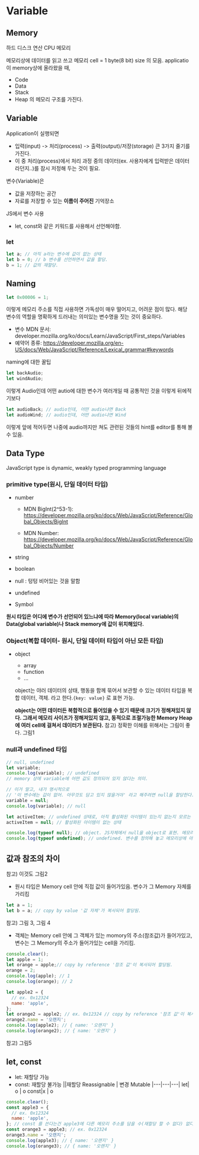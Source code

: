# Variable

## Memory

하드 디스크
연산 CPU
메모리

메모리상에 데이터를 읽고 쓰고
메모리 cell = 1 byte(8 bit) size
의 모음.
applicatio이 memory상에 올라왔을 때,

- Code
- Data
- Stack
- Heap
  의 메모리 구조를 가진다.

## Variable

Application이 실행되면

- 입력(input) -> 처리(process) -> 출력(output)/저장(storage) 큰 3가지 줄기를 가진다.
- 이 중 처리(process)에서 처리 과정 중의 데이터(ex. 사용자에게 입력받은 데이터라던지..)를 잠시 저정해 두는 것이 필요.

변수(Variable)은

- 값을 저장하는 공간
- 자료를 저장할 수 있는 **이름이 주어진** 기억장소

JS에서 변수 사용

- let, const와 같은 키워드를 사용해서 선언해야함.

### let

```Javascript
let a; // 아직 a라는 변수에 값이 없는 상태
let b = 0; // b 변수를 선언하면서 값을 할당.
b = 1; // 값의 재할당.
```

## Naming

```Javascript
let 0x00006 = 1;
```

이렇게 메모리 주소를 직접 사용하면 가독성이 매우 떨어지고, 어려운 점이 많다.
해당 변수의 역할을 명확하게 드러내는 의미있는 변수명을 짓는 것이 중요하다.

- 변수 MDN 문서: developer.mozilla.org/ko/docs/Learn/JavaScript/First_steps/Variables
- 예약어 종류: https://developer.mozilla.org/en-US/docs/Web/JavaScript/Reference/Lexical_grammar#keywords

naming에 대한 꿀팁

```Javascript
let backAudio;
let windAudio;
```

이렇게 Audio인데 어떤 autio에 대한 변수가 여러개일 때 공통적인 것을 이렇게 뒤에적기보다

```Javascript
let audioBack; // audio인데, 어떤 audio냐면 Back
let audioWind; // audio인데, 어떤 audio냐면 Wind
```

이렇게 앞에 적어두면 나중에 audio까지만 쳐도 관련된 것들의 hint를 editor를 통해 볼 수 있음.

## Data Type

JavaScript type is dynamic, weakly typed programming language

### primitive type(원시, 단일 데이터 타입)

- number

  - MDN BigInt(2^53-1): https://developer.mozilla.org/ko/docs/Web/JavaScript/Reference/Global_Objects/BigInt

  - MDN Number: https://developer.mozilla.org/ko/docs/Web/JavaScript/Reference/Global_Objects/Number

- string
- boolean
- null : 텅텅 비어있는 것을 말함
- undefined
- Symbol

**원시 타입은 어디에 변수가 선언되어 있느냐에 따라 Memory(local variable)의 Data(global variable)나 Stack memory에 값이 위치해있다.**

### Object(복합 데이터- 원시, 단일 데이터 타입이 아닌 모든 타입)

- object

  - array
  - function
  - ...

  object는 야러 데이터의 상태, 행동을 함께 묶어서 보관할 수 있는 데이터 타입을 복합 데이터, 객체. 라고 한다.`{key: value}` 로 표현 가능.

  **object는 어떤 데이터든 복합적으로 들어있을 수 있기 때문에 크기가 정해져있지 않다. 그래서 메모리 사이즈가 정해져있지 않고, 동적으로 조절가능한 Memory Heap에 여러 cell에 걸쳐서 데이터가 보관된다.**
  참고) 정확한 이해를 위해서는 그림이 좋다. 그림1

### null과 undefined 타입

```Javascript
// null, undefined
let variable;
console.log(variable); // undefined
// memory 상에 variable에 어떤 값도 정의되어 있지 않다는 의미.

// 이거 말고, 내가 명시적으로
// '이 변수에는 값이 없어. 아무것도 담고 있지 않을거야' 라고 해주려면 null을 할당한다.
variable = null;
console.log(variable); // null

let activeItem; // undefined 상태로, 아직 활성화된 아이템이 있는지 없는지 모르는 상태.
activeItem = null; // 활성화된 아이템이 없는 상태

console.log(typeof null); // object. JS자체에서 null을 object로 표현. 메모리상에 null이 할당됨.
console.log(typeof undefined); // undefined. 변수를 정의해 놓고 메모리상에 아무것도 할당되어있지 않을 떼
```

## 값과 참조의 차이

참고) 이것도 그림2

- 원시 타입은 Memory cell 안에 직접 값이 들어가있음. 변수가 그 Memory 자체를 가리킴

```Javascript
let a = 1;
let b = a; // copy by value '값 자체'가 복사되어 할당됨.
```

참고) 그림 3, 그림 4

- 객체는 Memory cell 안에 그 객체가 있는 momory의 주소(참조값)가 들어가있고, 변수는 그 Memory의 주소가 들어가있는 cell을 가리킴.

```Javascript
console.clear();
let apple = 1;
let orange = apple;// copy by reference '참조 값'이 복사되어 할당됨.
orange = 2;
console.log(apple); // 1
console.log(orange); // 2
```

```Javascript
let apple2 = {
  // ex. 0x12324
  name: 'apple',
};
let orange2 = apple2; // ex. 0x12324 // copy by reference '참조 값'이 복사되어 할당됨.
orange2.name = '오랜지';
console.log(apple2); // { name: '오랜지' }
console.log(orange2); // { name: '오랜지' }
```

참고) 그림5

## let, const

- let: 재할당 가능
- const: 재할당 불가능
  ||재할당 Reassignable | 변경 Mutable
  |---|---|---|
  let| o | o
  const|x | o

```Javascript
console.clear();
const apple3 = {
  // ex. 0x12324
  name: 'apple',
}; // const 를 쓴다는건 apple3에 다른 메모리 주소를 담을 수(재할당 할 수 없다) 없다는 것이지, 그 메모리 주소에 있는 object의 내용이 바뀌는 것은 const와 아무 상관이 없음.
const orange3 = apple3; // ex. 0x12324
orange3.name = '오랜지';
console.log(apple3); // { name: '오랜지' }
console.log(orange3); // { name: '오랜지' }
```
